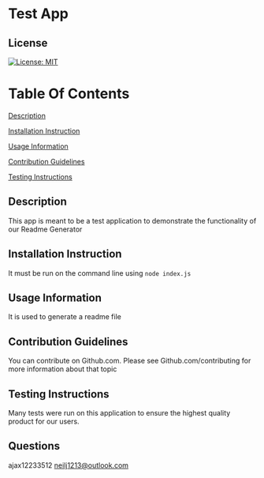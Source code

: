 # Test App
  ## License 
  [![License: MIT](https://img.shields.io/badge/License-MIT-yellow.svg)](https://opensource.org/licenses/MIT)
  # Table Of Contents
  [Description](#Description)

  [Installation Instruction](#Installation-Instruction)

  [Usage Information](#Usage-Information)

  [Contribution Guidelines](#Contribution-Guidelines)

  [Testing Instructions](#Testing-Instructions)


  ## Description
  This app is meant to be a test application to demonstrate the functionality of our Readme Generator
  ## Installation Instruction
  It must be run on the command line using `node index.js`
  ## Usage Information
  It is used to generate a readme file
  ## Contribution Guidelines
  You can contribute on Github.com. Please see Github.com/contributing for more information about that topic
  ## Testing Instructions
  Many tests were run on this application to ensure the highest quality product for our users.

  ## Questions
  ajax12233512
  neilj1213@outlook.com
    
